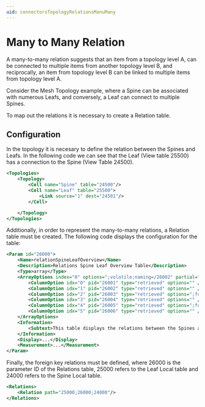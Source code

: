 ```yaml
---
uid: connectorsTopologyRelationsManuMany
---
```

# Many to Many Relation

A many-to-many relation suggests that an item from a topology level A, can be connected to multiple items from another topology level B, and reciprocally, an item from topology level B can be linked to multiple items from topology level A.

Consider the Mesh Topology example, where a Spine can be associated with numerous Leafs, and conversely, a Leaf can connect to multiple Spines.

To map out the relations it is necessary to create a Relation table.

## Configuration

In the topology it is necesary to define the relation between the Spines and Leafs.
In the following code we can see that the Leaf (View table 25500) has a connection to the Spine (View Table 24500).

```xml
<Topologies>
    <Topology>
        <Cell name="Spine" table="24500"/>
        <Cell name="Leaf" table="25500">
            <Link source="1" dest="24501"/>
        </Cell>

    </Topology>
</Topologies>
```

Additionally, in order to represent the many-to-many relations, a Relation table must be created. The following code displays the configuration for the table:

```xml
<Param id="26000">
	<Name>relationSpineLeafOverview</Name>
	<Description>Relations Spine Leaf Overview Table</Description>
	<Type>array</Type>
	<ArrayOptions index="0" options=";volatile;naming=/26002" partial="true:200">
		<ColumnOption idx="0" pid="26001" type="retrieved" options="" /><!-- Index of the row -->
		<ColumnOption idx="1" pid="26002" type="retrieved" options="" /><!-- Name of the relation -->
		<ColumnOption idx="2" pid="26003" type="retrieved" options=";foreignKey=24000" /><!-- Spine ID (Foreign Key to the Spine Local table) -->
		<ColumnOption idx="3" pid="26004" type="retrieved" options="" /> <!-- Name of the Spine-->
		<ColumnOption idx="4" pid="26005" type="retrieved" options=";foreignKey=25000" /><!-- Leaf ID (Foreign Key to the Leaf Local table) -->
		<ColumnOption idx="5" pid="26006" type="retrieved" options="" /> <!-- Name of the Leaf-->
	</ArrayOptions>
	<Information>
		<Subtext>This table displays the relations between the Spines and Leafs.</Subtext>
	</Information>
	<Display>...</Display>
	<Measurement>...</Measurement>
</Param>
```

Finally, the foreign key relations must be defined, where 26000 is the parameter ID of the Relations table, 25000 refers to the Leaf Local table and 24000 refers to the Spine Local table.

```xml
<Relations>
	<Relation path="25000;26000;24000"/>
</Relations>
```
